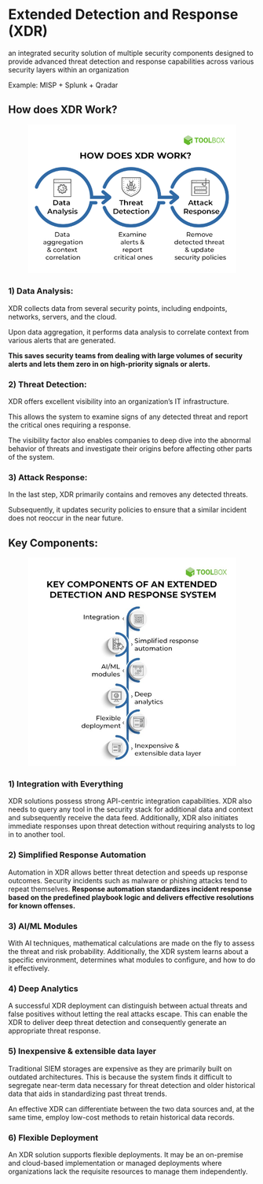 # Extended Detection and Response (XDR)

an integrated security solution of multiple security components designed to provide advanced threat detection and response capabilities across various security layers within an organization

Example: MISP + Splunk + Qradar

## How does XDR Work?

<figure><img src="../../.gitbook/assets/image (1) (1) (1) (1) (1) (1) (1).png" alt=""><figcaption></figcaption></figure>

### 1) Data Analysis:

XDR collects data from several security points, including endpoints, networks, servers, and the cloud.

Upon data aggregation, it performs data analysis to correlate context from various alerts that are generated.

**This saves security teams from dealing with large volumes of security alerts and lets them zero in on high-priority signals or alerts.**

### 2) Threat Detection:

XDR offers excellent visibility into an organization’s IT infrastructure.

This allows the system to examine signs of any detected threat and report the critical ones requiring a response.&#x20;

The visibility factor also enables companies to deep dive into the abnormal behavior of threats and investigate their origins before affecting other parts of the system.

### 3) Attack Response:

In the last step, XDR primarily contains and removes any detected threats.&#x20;

Subsequently, it updates security policies to ensure that a similar incident does not reoccur in the near future.

## Key Components:

<figure><img src="../../.gitbook/assets/image (2) (1) (1) (1) (1).png" alt=""><figcaption></figcaption></figure>

### 1) Integration with Everything

XDR solutions possess strong API-centric integration capabilities. XDR also needs to query any tool in the security stack for additional data and context and subsequently receive the data feed. Additionally, XDR also initiates immediate responses upon threat detection without requiring analysts to log in to another tool.

### 2) Simplified Response Automation

Automation in XDR allows better threat detection and speeds up response outcomes. Security incidents such as malware or phishing attacks tend to repeat themselves. **Response automation standardizes incident response based on the predefined playbook logic and delivers effective resolutions for known offenses.**

### 3) AI/ML Modules

With AI techniques, mathematical calculations are made on the fly to assess the threat and risk probability. Additionally, the XDR system learns about a specific environment, determines what modules to configure, and how to do it effectively.

### 4) Deep Analytics

A successful XDR deployment can distinguish between actual threats and false positives without letting the real attacks escape. This can enable the XDR to deliver deep threat detection and consequently generate an appropriate threat response.

### 5) Inexpensive & extensible data layer

Traditional SIEM storages are expensive as they are primarily built on outdated architectures. This is because the system finds it difficult to segregate near-term data necessary for threat detection and older historical data that aids in standardizing past threat trends.

An effective XDR can differentiate between the two data sources and, at the same time, employ low-cost methods to retain historical data records.

### 6) Flexible Deployment

An XDR solution supports flexible deployments. It may be an on-premise and cloud-based implementation or managed deployments where organizations lack the requisite resources to manage them independently.
